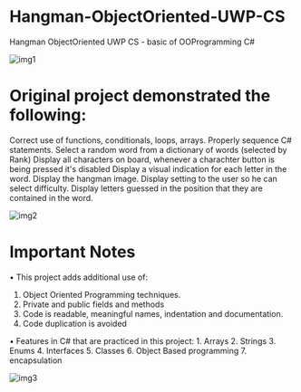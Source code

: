 # Hangman-ObjectOriented-UWP-CS
Hangman ObjectOriented UWP CS - basic of OOProgramming C#

![img1](https://user-images.githubusercontent.com/23366804/175066822-cca109a5-a464-4f14-9f03-69a395a86a02.png)

# Original project demonstrated the following:
 Correct use of functions, conditionals, loops, arrays.
 Properly sequence C# statements.
 Select a random word from a dictionary of words (selected by Rank)
 Display all characters on board, whenever a charachter button is being pressed it's disabled
 Display a visual indication for each letter in the word.
 Display the hangman image.
 Display setting to the user so he can select difficulty.
 Display letters guessed in the position that they are contained in the word.

![img2](https://user-images.githubusercontent.com/23366804/175066824-7c4a9d7d-6e89-4f02-8fbd-faf2bfe10fbf.png)

# Important Notes
• This project adds additional use of:
 1. Object Oriented Programming techniques.
 2. Private and public fields and methods
 3. Code is readable, meaningful names, indentation and documentation.
 4. Code duplication is avoided

• Features in C# that are practiced in this project:
	1. Arrays
  2. Strings
  3. Enums
  4. Interfaces
  5. Classes
  6. Object Based programming
  7. encapsulation

![img3](https://user-images.githubusercontent.com/23366804/175066815-1904e93c-9736-4af8-acde-83506e1aa89e.png)
